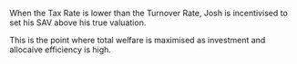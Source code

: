 When the Tax Rate is lower than the Turnover Rate, Josh is incentivised to set his SAV above his true valuation.

This is the point where total welfare is maximised as investment and allocaive efficiency is high.

